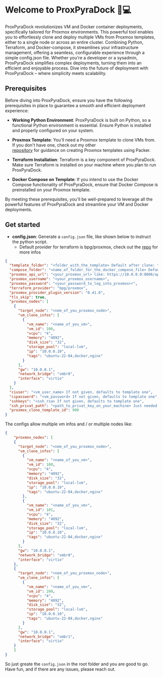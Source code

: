 # Welcome to ProxPyraDock 🚀💻

ProxPyraDock revolutionizes VM and Docker container deployments, specifically tailored for Proxmox environments. 
This powerful tool enables you to effortlessly clone and deploy multiple VMs from Proxmox templates, either to a 
single node or across an entire cluster. Combining Python, Terraform, and Docker-compose, it streamlines your
infrastructure management, offering a seamless, configurable experience through a simple config.json file. 
Whether you're a developer or a sysadmin, ProxPyraDock simplifies complex deployments, turning them into an efficient 
and enjoyable process. Dive into the future of deployment with ProxPyraDock – where simplicity meets scalability.

## Prerequisites

Before diving into ProxPyraDock, ensure you have the following prerequisites in place to guarantee a smooth and 
efficient deployment experience:

- **Working Python Environment**: ProxPyraDock is built on Python, so a functional Python environment is essential. 
Ensure Python is installed and properly configured on your system.

- **Proxmox Template**: You'll need a Proxmox template to clone VMs from. If you don't have one, check out my other  
[repository](https://github.com/thommue/ProxmoxPackerTemplates) for guidance on creating Proxmox templates using Packer.

- **Terraform Installation**: Terraform is a key component of ProxPyraDock. Make sure Terraform is installed on
your machine where you plan to run ProxPyraDock.

- **Docker Compose on Template**: If you intend to use the Docker Compose functionality of ProxPyraDock, ensure that 
Docker Compose is preinstalled on your Proxmox template.

By meeting these prerequisites, you'll be well-prepared to leverage all the powerful features of ProxPyraDock and 
streamline your VM and Docker deployments.

## Get started

- **config.json**: Generate a ``config.json`` file, like shown below to instruct the python script.
  - Default provider for terraform is bpg/proxmox, check out the [repo](https://github.com/bpg/terraform-provider-proxmox) 
  for more infos

```json
{
  "template_folder": "<folder_with_the_template> Default after clone: templates",
  "compose_folder": "<name_of_folder_for_the_docker_compose_file> Default after clone: docker-compose; Not needed if you do not want to deploy a docker...",
  "proxmox_api_url": "<your_proxmox_url> like: https://10.0.0.0:8006/api/json",
  "proxmox_username": "<your_proxmox_username>",
  "proxmox_password": "<your_password_to_log_into_proxmox>r",
  "terraform_provider": "bpg/proxmox",
  "proxmox_provider_plugin_version": "0.41.0",
  "tls_skip": true,
  "proxmox_nodes": [
    {
      "target_node": "<nem_of_you_proxmox_node>",
      "vm_clone_infos": [
        {
          "vm_name": "<name_of_you_vm>",
          "vm_id": 100,
          "vcpu": "4",
          "memory": "4092",
          "disk_size": "32",
          "storage_pool": "local-lvm",
          "ip": "10.0.0.10",
          "tags": "ubuntu-22-04,docker,nginx"
        }
      ],
      "gw": "10.0.0.1",
      "network_bridge": "vmbr0",
      "interface": "virtio"
    }
  ],
  "ciuser": "<vm_user_name> If not given, defaults to template one",
  "cipassword": "<vm_password> If not given, defaults to template one",
  "sshkeys": "<ssh_rsa> If not given, defaults to template one",
  "ssh_privat_path": "<path_to_privat_key_on_your_machine> Just needed for if you wanna to deploy a docker image, and just used local!",
  "proxmox_clone_template_id": 900
}
```

The configs allow multiple vm infos and / or multiple nodes like:

```json
{
    "proxmox_nodes": [
    {
      "target_node": "<nem_of_you_proxmox_node>",
      "vm_clone_infos": [
        {
          "vm_name": "<name_of_you_vm>",
          "vm_id": 100,
          "vcpu": "4",
          "memory": "4092",
          "disk_size": "32",
          "storage_pool": "local-lvm",
          "ip": "10.0.0.10",
          "tags": "ubuntu-22-04,docker,nginx"
        },
        {
          "vm_name": "<name_of_you_vm>",
          "vm_id": 101,
          "vcpu": "4",
          "memory": "4092",
          "disk_size": "32",
          "storage_pool": "local-lvm",
          "ip": "10.0.0.10",
          "tags": "ubuntu-22-04,docker,nginx"
        }
      ],
      "gw": "10.0.0.1",
      "network_bridge": "vmbr0",
      "interface": "virtio"
    },
    {
      "target_node": "<nem_of_you_proxmox_node>",
      "vm_clone_infos": [
        {
          "vm_name": "<name_of_you_vm>",
          "vm_id": 200,
          "vcpu": "4",
          "memory": "4092",
          "disk_size": "32",
          "storage_pool": "local-lvm",
          "ip": "10.0.0.10",
          "tags": "ubuntu-22-04,docker,nginx"
        }
      ],
      "gw": "10.0.0.1",
      "network_bridge": "vmbr1",
      "interface": "virtio"
    }
    ]
}
```

So just greate the ``config.json`` in the root folder and you are good to go. Have fun, and if there are any issues, 
please reach out.